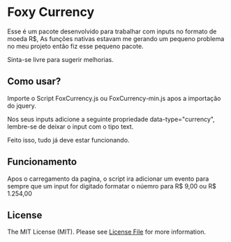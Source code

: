 # Foxy Currency

Esse é um pacote desenvolvido para trabalhar com inputs no formato de moeda R$, As funções nativas estavam me gerando um pequeno problema no meu projeto então fiz esse pequeno pacote.

Sinta-se livre para sugerir melhorias.

## Como usar?

Importe o Script FoxCurrency.js ou FoxCurrency-min.js apos a importação do jquery.

Nos seus inputs adicione a seguinte propriedade data-type="currency", lembre-se de deixar o input com o tipo text.

Feito isso, tudo já deve estar funcionando.

## Funcionamento

Apos o carregamento da pagina, o script ira adicionar um evento para sempre que um input for digitado formatar o núemro para R$ 9,00 ou R$ 1.254,00


## License

The MIT License (MIT). Please see [License File](https://github.com/LucsaArend/foxy-http/blob/main/LICENSE) for more information.